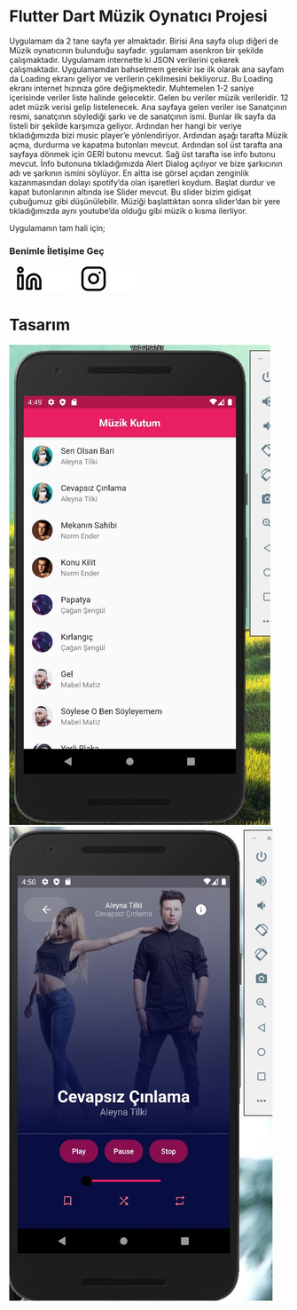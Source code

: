 # Flutter Dart Müzik Oynatıcı Projesi

Uygulamam da 2 tane sayfa yer almaktadır. Birisi Ana sayfa olup diğeri de Müzik oynatıcının bulunduğu sayfadır. 
ygulamam asenkron bir şekilde çalışmaktadır. Uygulamam internette ki JSON verilerini çekerek çalışmaktadır.
Uygulamamdan bahsetmem gerekir ise ilk olarak ana sayfam da Loading ekranı geliyor ve verilerin çekilmesini bekliyoruz.
Bu Loading ekranı internet hızınıza göre değişmektedir. Muhtemelen 1-2 saniye içerisinde veriler liste halinde gelecektir.
Gelen bu veriler müzik verileridir. 12 adet müzik verisi gelip listelenecek.
Ana sayfaya gelen veriler ise Sanatçının resmi, sanatçının söylediği şarkı ve de sanatçının ismi. Bunlar ilk sayfa da listeli bir şekilde karşımıza geliyor.
Ardından her hangi bir veriye tıkladığımızda bizi music player’e yönlendiriyor.
Ardından aşağı tarafta Müzik açma, durdurma ve kapatma butonları mevcut. Ardından sol üst tarafta ana sayfaya dönmek için GERİ butonu mevcut.
Sağ üst tarafta ise info butonu mevcut. İnfo butonuna tıkladığımızda Alert Dialog açılıyor ve bize şarkıcının adı ve şarkının ismini söylüyor.
En altta ise görsel açıdan zenginlik kazanmasından dolayı spotify’da olan işaretleri koydum. Başlat durdur ve kapat butonlarının altında ise Slider mevcut.
Bu slider bizim gidişat çubuğumuz gibi düşünülebilir. Müziği başlattıktan sonra slider’dan bir yere tıkladığımızda aynı youtube’da olduğu gibi müzik o kısma ilerliyor.

Uygulamanın tam hali için;

### Benimle İletişime Geç


&nbsp;&nbsp;
[![website](./img/linkedin-light.svg)](https://www.linkedin.com/in/oguzhansadikoglu/#gh-light-mode-only)
[![website](./img/linkedin-dark.svg)](https://www.linkedin.com/in/oguzhansadikoglu/#gh-dark-mode-only)
&nbsp;&nbsp;
[![website](./img/instagram-light.svg)](https://www.instagram.com/ouz.spy#gh-light-mode-only)
[![website](./img/instagram-dark.svg)](https://www.instagram.com/ouz.spy#gh-dark-mode-only)


# Tasarım 


![Test Image 2](./img/Screenshot_1.jpg)
&nbsp;&nbsp;
![Test Image 2](./img/Screenshot_2.jpg)
&nbsp;&nbsp;


